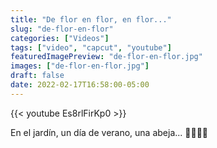 ```yaml
---
title: "De flor en flor, en flor..."
slug: "de-flor-en-flor"
categories: ["Videos"]
tags: ["video", "capcut", "youtube"]
featuredImagePreview: "de-flor-en-flor.jpg"
images: ["de-flor-en-flor.jpg"]
draft: false
date: 2022-02-17T16:58:00-05:00
---
```


{{< youtube Es8rlFirKp0 >}}

En el jardín, un día de verano, una abeja... 🌷🌷🌷🐝